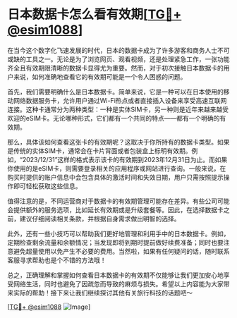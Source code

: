 # 日本数据卡怎么看有效期[[TG💪+ @esim1088](https://t.me/s/esim1088)]

在当今这个数字化飞速发展的时代，日本的数据卡成为了许多游客和商务人士不可或缺的工具之一。无论是为了浏览网页、观看视频，还是处理紧急工作，一张功能齐全且有效期限清晰的数据卡显得尤为重要。然而，对于初次接触日本数据卡的用户来说，如何准确地查看它的有效期可能是一个令人困惑的问题。

首先，我们需要明确什么是日本数据卡。简单来说，它是一种可以在日本使用的移动网络数据服务卡，允许用户通过Wi-Fi热点或者直接插入设备来享受高速互联网连接。这种卡通常分为两种类型：一种是实体SIM卡，另一种则是近年来越来越受欢迎的eSIM卡。无论哪种形式，它们都有一个共同的特点——都有一个明确的有效期。

那么，具体该如何查看这张卡的有效期呢？这取决于你所持有的数据卡类型。如果是传统的实体SIM卡，通常会在卡片背面或者包装盒上标明有效期。例如，“2023/12/31”这样的格式表示该卡的有效期到2023年12月31日为止。而如果你使用的是eSIM卡，则需要登录相关的应用程序或网站进行查询。一般来说，在购买时提供的账户信息中会包含具体的激活时间和失效日期，用户只需按照提示操作即可轻松获取这些信息。

值得注意的是，不同运营商对于数据卡的有效期管理可能存在差异。有些公司可能会提供额外的服务选项，比如延长有效期或是升级套餐等。因此，在选择数据卡之前，建议仔细阅读相关条款，并根据自身需求做出明智的选择。

此外，还有一些小技巧可以帮助我们更好地管理和利用手中的日本数据卡。例如，定期检查剩余流量和余额情况；当发现即将到期时提前做好续费准备；同时也要注意避免超量使用以免产生不必要的费用。当然啦，如果有任何疑问的话，随时联系客服寻求帮助也是个不错的方法哦！

总之，正确理解和掌握如何查看日本数据卡的有效期不仅能够让我们更加安心地享受网络生活，同时也避免了因疏忽而导致的麻烦与损失。希望以上内容能为大家带来实际的帮助！接下来让我们继续探讨其他有关旅行科技的话题吧～

[[TG💪+ @esim1088](https://t.me/s/esim1088) ![Image](https://i.postimg.cc/4NQfJmqS/Snipaste-2025-05-13-00-14-12.png)]